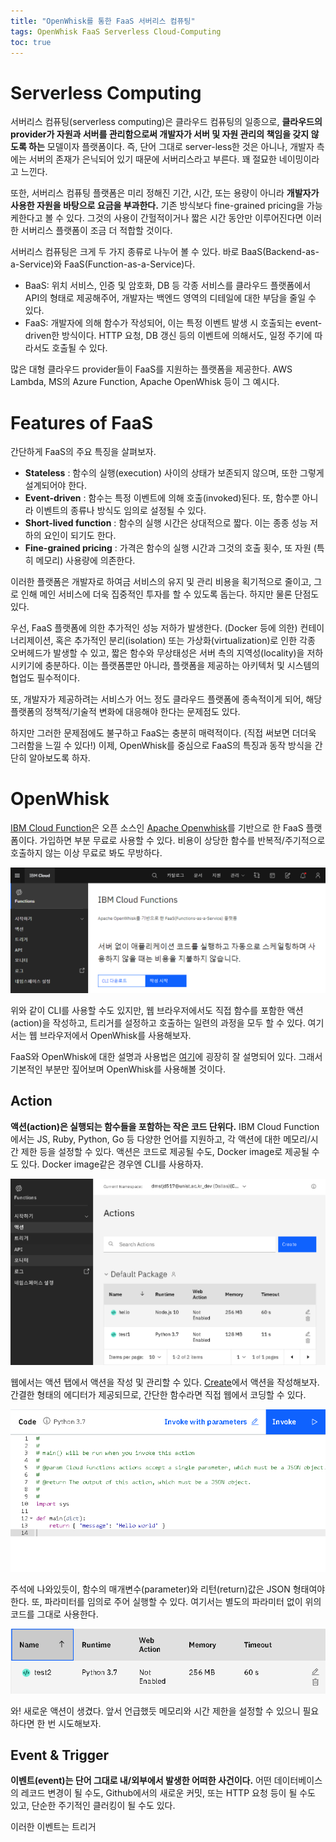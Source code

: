 ```yaml
---
title: "OpenWhisk를 통한 FaaS 서버리스 컴퓨팅"
tags: OpenWhisk FaaS Serverless Cloud-Computing
toc: true
---
```


# Serverless Computing
서버리스 컴퓨팅(serverless computing)은 클라우드 컴퓨팅의 일종으로, __클라우드의 provider가 자원과 서버를 관리함으로써 개발자가 서버 및 자원 관리의 책임을 갖지 않도록 하는__ 모델이자 플랫폼이다. 즉, 단어 그대로 server-less한 것은 아니나, 개발자 측에는 서버의 존재가 은닉되어 있기 때문에 서버리스라고 부른다. 꽤 절묘한 네이밍이라고 느낀다.

또한, 서버리스 컴퓨팅 플랫폼은 미리 정해진 기간, 시간, 또는 용량이 아니라 __개발자가 사용한 자원을 바탕으로 요금을 부과한다.__ 기존 방식보다 fine-grained pricing을 가능케한다고 볼 수 있다. 그것의 사용이 간헐적이거나 짧은 시간 동안만 이루어진다면 이러한 서버리스 플랫폼이 조금 더 적합할 것이다.

서버리스 컴퓨팅은 크게 두 가지 종류로 나누어 볼 수 있다. 바로 BaaS(Backend-as-a-Service)와 FaaS(Function-as-a-Service)다.

- BaaS: 위치 서비스, 인증 및 암호화, DB 등 각종 서비스를 클라우드 플랫폼에서 API의 형태로 제공해주어, 개발자는 백엔드 영역의 디테일에 대한 부담을 줄일 수 있다.
- FaaS: 개발자에 의해 함수가 작성되어, 이는 특정 이벤트 발생 시 호출되는 event-driven한 방식이다. HTTP 요청, DB 갱신 등의 이벤트에 의해서도, 일정 주기에 따라서도 호출될 수 있다.

많은 대형 클라우드 provider들이 FaaS를 지원하는 플랫폼을 제공한다. AWS Lambda, MS의 Azure Function, Apache OpenWhisk 등이 그 예시다.


# Features of FaaS
간단하게 FaaS의 주요 특징을 살펴보자.

- __Stateless__ : 함수의 실행(execution) 사이의 상태가 보존되지 않으며, 또한 그렇게 설계되어야 한다.
- __Event-driven__ : 함수는 특정 이벤트에 의해 호출(invoked)된다. 또, 함수뿐 아니라 이벤트의 종류나 방식도 임의로 설정될 수 있다.
- __Short-lived function__ : 함수의 실행 시간은 상대적으로 짧다. 이는 종종 성능 저하의 요인이 되기도 한다.
- __Fine-grained pricing__ : 가격은 함수의 실행 시간과 그것의 호출 횟수, 또 자원 (특히 메모리) 사용량에 의존한다.

이러한 플랫폼은 개발자로 하여금 서비스의 유지 및 관리 비용을 획기적으로 줄이고, 그로 인해 메인 서비스에 더욱 집중적인 투자를 할 수 있도록 돕는다. 하지만 물론 단점도 있다.

우선, FaaS 플랫폼에 의한 추가적인 성능 저하가 발생한다. (Docker 등에 의한) 컨테이너리제이션, 혹은 추가적인 분리(isolation) 또는 가상화(virtualization)로 인한 각종 오버헤드가 발생할 수 있고, 짧은 함수와 무상태성은 서버 측의 지역성(locality)을 저하시키기에 충분하다. 이는 플랫폼뿐만 아니라, 플랫폼을 제공하는 아키텍처 및 시스템의 협업도 필수적이다. 

또, 개발자가 제공하려는 서비스가 어느 정도 클라우드 플랫폼에 종속적이게 되어, 해당 플랫폼의 정책적/기술적 변화에 대응해야 한다는 문제점도 있다.

하지만 그러한 문제점에도 불구하고 FaaS는 충분히 매력적이다. (직접 써보면 더더욱 그러함을 느낄 수 있다!) 이제, OpenWhisk를 중심으로 FaaS의 특징과 동작 방식을 간단히 알아보도록 하자.


# OpenWhisk
[IBM Cloud Function](https://cloud.ibm.com/functions/)은 오픈 소스인 [Apache Openwhisk](https://github.com/apache/openwhisk)를 기반으로 한 FaaS 플랫폼이다. 가입하면 부분 무료로 사용할 수 있다. 비용이 상당한 함수를 반복적/주기적으로 호출하지 않는 이상 무료로 봐도 무방하다.

![](/imgs/lab/faas1.png)

위와 같이 CLI를 사용할 수도 있지만, 웹 브라우저에서도 직접 함수를 포함한 액션(action)을 작성하고, 트리거를 설정하고 호출하는 일련의 과정을 모두 할 수 있다. 여기서는 웹 브라우저에서 OpenWhisk를 사용해보자.

FaaS와 OpenWhisk에 대한 설명과 사용법은 [여기](https://cloud.ibm.com/docs/openwhisk?topic=openwhisk-getting-started)에 굉장히 잘 설명되어 있다. 그래서 기본적인 부분만 짚어보며 OpenWhisk를 사용해볼 것이다.

## Action
__액션(action)은 실행되는 함수들을 포함하는 작은 코드 단위다.__ IBM Cloud Function에서는 JS, Ruby, Python, Go 등 다양한 언어를 지원하고, 각 액션에 대한 메모리/시간 제한 등을 설정할 수 있다. 액션은 코드로 제공될 수도, Docker image로 제공될 수도 있다. Docker image같은 경우엔 CLI를 사용하자.

![](/imgs/lab/faas2.png)

웹에서는 액션 탭에서 액션을 작성 및 관리할 수 있다. <u>Create</u>에서 액션을 작성해보자. 간결한 형태의 에디터가 제공되므로, 간단한 함수라면 직접 웹에서 코딩할 수 있다.

![](/imgs/lab/faas3.png)

주석에 나와있듯이, 함수의 매개변수(parameter)와 리턴(return)값은 JSON 형태여야 한다. 또, 파라미터를 임의로 주어 실행할 수 있다. 여기서는 별도의 파라미터 없이 위의 코드를 그대로 사용한다.

![](/imgs/lab/faas4.png)

와! 새로운 액션이 생겼다. 앞서 언급했듯 메모리와 시간 제한을 설정할 수 있으니 필요하다면 한 번 시도해보자.

## Event & Trigger
__이벤트(event)는 단어 그대로 내/외부에서 발생한 어떠한 사건이다.__ 어떤 데이터베이스의 레코드 변경이 될 수도, Github에서의 새로운 커밋, 또는 HTTP 요청 등이 될 수도 있고, 단순한 주기적인 클러킹이 될 수도 있다. 

이러한 이벤트는 트리거